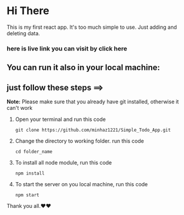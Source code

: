 # Hi There  
This is my first react app. It's too much simple to use. Just adding and deleting data.  

### here is live link you can visit by <a target="_blank" src="http://minhaz1221.github.io/Simple-TodoApp">click here</a>  


## You can run it also in your  local machine: 
## just follow these steps  ==>  

__Note:__ Please make sure that you already have git installed, otherwise it can't work

1. Open your terminal and run this code 
    ```
    git clone https://github.com/minhaz1221/Simple_Todo_App.git
    ```  
2. Change the directory to working folder. run this code  
    ```
    cd folder_name 
    ```  
3. To install all node module, run this code  
    ```
    npm install
    ```  
4. To start the server on you local machine, run this code  
    ```
    npm start 
    ```

Thank you all.❤❤
